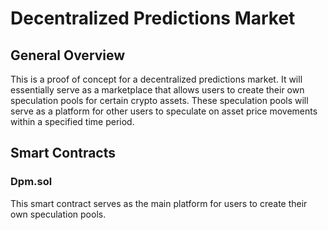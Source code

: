 # Decentralized Predictions Market

## General Overview

This is a proof of concept for a decentralized predictions market. It will essentially serve as a marketplace that allows users to create their own speculation pools for certain crypto assets. These speculation pools will serve as a platform for other users to speculate on asset price movements within a specified time period.

## Smart Contracts

### Dpm.sol

This smart contract serves as the main platform for users to create their own speculation pools.
